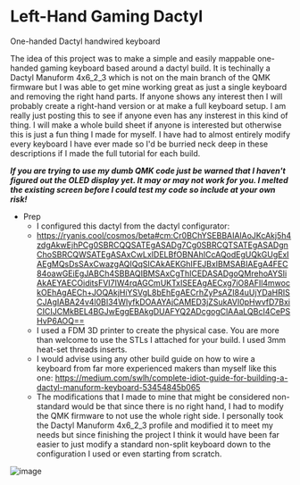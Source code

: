 # Left-Hand Gaming Dactyl
One-handed Dactyl handwired keyboard

The idea of this project was to make a simple and easily mappable one-handed gaming keyboard based around a dactyl build.
It is techinally a Dactyl Manuform 4x6_2_3 which is not on the main branch of the QMK firmware but I was able to get mine working great as just a single keyboard and removing the right hand parts. If anyone shows any interest then I will probably create a right-hand version or at make a full keyboard setup. I am really just posting this to see if anyone even has any insterest in this kind of thing. I will make a whole build sheet if anyone is interested but otherwise this is just a fun thing I made for myself. I have had to almost entirely modify every keyboard I have ever made so I'd be burried neck deep in these descriptions if I made the full tutorial for each build.

***If you are trying to use my dumb QMK code just be warned that I haven't figured out the OLED display yet. It may or may not work for you. I melted the existing screen before I could test my code so include at your own risk!***

* Prep
  - I configured this dactyl from the dactyl configurator:
  - https://ryanis.cool/cosmos/beta#cm:Cr0BChYSEBBAIAlAoJKcAkj5h4zdgAkwEjhPCg0SBRCQQSATEgASADg7Cg0SBRCQTSATEgASADgnChoSBRCQWSATEgASAxCwLxIDELBfOBNAhICcAQodEgUQkGUgExIAEgMQsDsSAxCwazgAQIQqSICAkAEKGhIFEJBxIBMSABIAEgA4FEC84oawGEiEgJABCh4SBBAQIBMSAxCgThICEDASADgoQMrehoAYSIiAkAEYAECOiditsFVI7IW4rqAGCmUKTxISEEAgAECxg7iO8AFIl4mwockOEhAgAECh+JOQAkjHiYSVgL8bEhEgAECrhZyPsAZI84uUjYDaHRISCJAgIABA24v4l0BI34WIyfkDOAAYAjCAMED3jZSukAVI0pHwvfD7BxiCICIJCMkBEL4BGJwEggEBAkgDUAFYQ2ADcgogClAAaLQBcI4CePSHvP6AOQ==
  - I used a FDM 3D printer to create the physical case. You are more than welcome to use the STLs I attached for your build. I used 3mm heat-set threads inserts.
  - I would advise using any other build guide on how to wire a keyboard from far more experienced makers than myself like this one: https://medium.com/swlh/complete-idiot-guide-for-building-a-dactyl-manuform-keyboard-53454845b065
  - The modifications that I made to mine that might be considered non-standard would be that since there is no right hand, I had to modify the QMK firmware to not use the whole right side. I personally took the Dactyl Manuform 4x6_2_3 profile and modified it to meet my needs but since finishing the project I think it would have been far easier to just modify a standard non-split keyboard down to the configuration I used or even starting from scratch.

![image](https://i.imgur.com/pty9Py7.jpeg)
